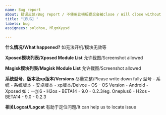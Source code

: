 ```yaml
---
name: Bug report
about: 错误反馈/Bug report / 不使用此模板提交会被close / Will close without this template
title: "[BUG] "
labels: bug
assignees: solohsu, MlgmXyysd

---
```


**什么情况/What happened?**
如无法开机/模块无效等

**Xposed模块列表/Xposed Module List**
允许截图/Screenshot allowed

**Magisk模块列表/Magisk Module List**
允许截图/Screenshot allowed

**系统型号、版本及xp版本/Versions**
尽量完整/Please write down fully
型号 - 系统 - 系统版本 - 安卓版本 - xp版本/Deivce - OS - OS Version - Android - Xposed
如：一加6 - H2os - BETA14 - 9.0 - 0.2.3/eg. Oneplus6 - H2os - BETA14 - 9.0 - 0.2.3

**相关Logcat/Logcat**
有助于定位问题/It can help us to locate issue

